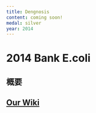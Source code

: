```yaml
---
title: Dengnosis
content: coming soon!
medal: silver
year: 2014
---
```

# 2014 Bank E.coli

## 概要

## [Our Wiki](https://2014.igem.org/Team:Tokyo_Tech)